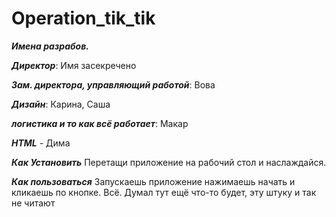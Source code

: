 # Operation_tik_tik
 _**Имена разрабов.**_
 
 _**Директор**_: Имя засекречено
 
_**Зам. директора, управляющий работой**_: Вова

 _**Дизайн**_: Карина, Саша
 
_**логистика и то как всё работает**_: Макар

_**HTML**_ - Дима

_**Как Установить**_
Перетащи приложение на рабочий стол и наслаждайся.

_**Как пользоваться**_
Запускаешь приложение нажимаешь начать и кликаешь по кнопке.
Всё. Думал тут ещё что-то будет, эту штуку и так не читают
